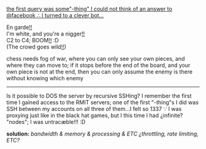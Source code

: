 [the first query was some"-thing" I could not think of an answer to @facebook ∴ I turned to a clever bot...](https://web.archive.org/web/20171215213422/http://www.cleverbot.com/conv/201712152037/WXAZK9KMAG_You-re-not-going-to-go-on-an-exploded-whale-fast-are-you)

En garde[!!](http://www.amp-what.com/unicode/search/chess)
<br>I'm white, and you're a nigger[!!](http://www.amp-what.com/unicode/search/chess)
<br>C2 to C4; BOOM[!!](http://www.amp-what.com/unicode/search/chess) :D
<br>(The crowd goes wild[!!](http://www.amp-what.com/unicode/search/chess))

chess needs fog of war, where you can only see your own pieces, and where they can move to; if it stops before the end of the board, and your own piece is not at the end, then you can only assume the enemy is there without knowing which enemy
<hr>
Is it possible to DOS the server by recursive SSHing? I remember the first time I gained access to the RMIT servers; one of the first "-thing"s I did was SSH between my accounts on all three of them...I felt so 1337 ∵ I was proxying just like in the black hat games, but I this time I had ¿infinite? "nodes"; I was untracæble!!! :D

**solution:** *bandwidth & memory & processing & ETC ¿throttling, rate limiting, ETC?*
